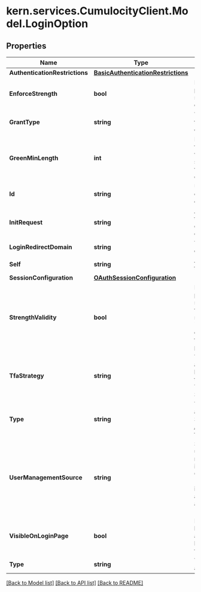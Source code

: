 
# kern.services.CumulocityClient.Model.LoginOption

## Properties

Name | Type | Description | Notes
------------ | ------------- | ------------- | -------------
**AuthenticationRestrictions** | [**BasicAuthenticationRestrictions**](BasicAuthenticationRestrictions.md) |  | [optional] 
**EnforceStrength** | **bool** | Indicates if password strength is enforced. | [optional] 
**GrantType** | **string** | The grant type of the OAuth configuration. | [optional] 
**GreenMinLength** | **int** | Minimum length for the password when the strength validation is enforced. | [optional] 
**Id** | **string** | Unique identifier of this login option. | [optional] 
**InitRequest** | **string** | A URL linking to the token generating endpoint. | [optional] 
**LoginRedirectDomain** | **string** | The tenant domain. | [optional] 
**Self** | **string** | A URL linking to this resource. | [optional] [readonly] 
**SessionConfiguration** | [**OAuthSessionConfiguration**](OAuthSessionConfiguration.md) |  | [optional] 
**StrengthValidity** | **bool** | Enforce password strength validation on subtenant level. &#x60;enforceStrength&#x60; enforces it on all tenants in the platform. | [optional] 
**TfaStrategy** | **string** | Two-factor authentication being used by this login option. TFA supported: SMS and TOTP. | [optional] 
**Type** | **string** | The type of authentication. See [Authentication](#section/Authentication) for more details. | [optional] 
**UserManagementSource** | **string** | Specifies if the users are managed internally by Cumulocity IoT (&#x60;INTERNAL&#x60;) or if the users data are managed by a external system (&#x60;REMOTE&#x60;). | [optional] 
**VisibleOnLoginPage** | **bool** | Indicates if this login option is available in the login page (only for SSO). | [optional] 
**Type** | **string** | The type of authentication. | [optional] 

[[Back to Model list]](../README.md#documentation-for-models)
[[Back to API list]](../README.md#documentation-for-api-endpoints)
[[Back to README]](../README.md)

